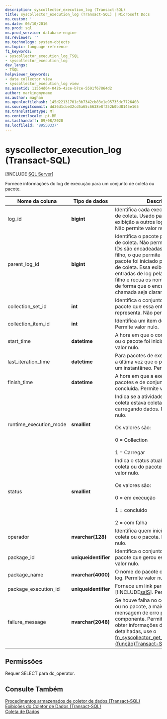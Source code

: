 ```yaml
---
description: syscollector_execution_log (Transact-SQL)
title: syscollector_execution_log (Transact-SQL) | Microsoft Docs
ms.custom: ''
ms.date: 06/10/2016
ms.prod: sql
ms.prod_service: database-engine
ms.reviewer: ''
ms.technology: system-objects
ms.topic: language-reference
f1_keywords:
- syscollector_execution_log_TSQL
- syscollector_execution_log
dev_langs:
- TSQL
helpviewer_keywords:
- data collector view
- syscollector_execution_log view
ms.assetid: 11554d64-0426-42ce-b7ce-5591f67864d2
author: markingmyname
ms.author: maghan
ms.openlocfilehash: 145d22131701c3b7342cb83e1e95735dc7726408
ms.sourcegitcommit: dd36d1cbe32cd5a65c6638e8f252b0bd8145e165
ms.translationtype: MT
ms.contentlocale: pt-BR
ms.lasthandoff: 09/08/2020
ms.locfileid: "89550337"
---
```

# <a name="syscollector_execution_log-transact-sql"></a>syscollector_execution_log (Transact-SQL)
[!INCLUDE [SQL Server](../../includes/applies-to-version/sqlserver.md)]

  Fornece informações do log de execução para um conjunto de coleta ou pacote.   
  
|Nome da coluna|Tipo de dados|Descrição|  
|-----------------|---------------|-----------------|  
|log_id|**bigint**|Identifica cada execução do conjunto de coleta. Usado para unir essa exibição a outros logs detalhados. Não permite valor nulo.|  
|parent_log_id|**bigint**|Identifica o pacote pai ou o conjunto de coleta. Não permite valor nulo. As IDs são encadeadas na relação pai-filho, o que permite determinar qual pacote foi iniciado por qual conjunto de coleta. Essa exibição agrupa as entradas de log pela vinculação pai-filho e recua os nomes dos pacotes de forma que o encadeamento de chamada seja claramente visível.|  
|collection_set_id|**int**|Identifica o conjunto de coleta ou pacote que essa entrada de log representa. Não permite valor nulo.|  
|collection_item_id|**int**|Identifica um item de coleção. Permite valor nulo.|  
|start_time|**datetime**|A hora em que o conjunto de coleta ou o pacote foi iniciado. Não permite valor nulo.|  
|last_iteration_time|**datetime**|Para pacotes de execução contínua, a última vez que o pacote capturou um instantâneo. Permite valor nulo.|  
|finish_time|**datetime**|A hora em que a execução de pacotes e de conjuntos de coletas foi concluída. Permite valor nulo.|  
|runtime_execution_mode|**smallint**|Indica se a atividade do conjunto de coleta estava coletando ou carregando dados. Permite valor nulo.<br /><br /> Os valores são:<br /><br /> 0 = Collection<br /><br /> 1 = Carregar|  
|status|**smallint**|Indica o status atual do conjunto de coleta ou do pacote. Não permite valor nulo.<br /><br /> Os valores são:<br /><br /> 0 = em execução<br /><br /> 1 = concluído<br /><br /> 2 = com falha|  
|operador|**nvarchar(128)**|Identifica quem iniciou o conjunto de coleta ou o pacote. Não permite valor nulo.|  
|package_id|**uniqueidentifier**|Identifica o conjunto de coleta ou pacote que gerou esse log. Permite valor nulo.|  
|package_name|**nvarchar(4000)**|O nome do pacote que gerou este log. Permite valor nulo.|  
|package_execution_id|**uniqueidentifier**|Fornece um link para a tabela de logs [!INCLUDE[ssIS](../../includes/ssis-md.md)]. Permite valor nulo.|  
|failure_message|**nvarchar(2048)**|Se houve falha no conjunto de coleta ou no pacote, a mais recente mensagem de erro para aquele componente. Permite valor nulo. Para obter informações de erro mais detalhadas, use o [fn_syscollector_get_execution_details &#40;função&#41;Transact-SQL ](../../relational-databases/system-functions/fn-syscollector-get-execution-details-transact-sql.md) .|  
  
## <a name="permissions"></a>Permissões  
 Requer SELECT para dc_operator.  
  
## <a name="see-also"></a>Consulte Também  
 [Procedimentos armazenados de coletor de dados &#40;Transact-SQL&#41;](../../relational-databases/system-stored-procedures/data-collector-stored-procedures-transact-sql.md)   
 [Exibições do Coletor de Dados &#40;Transact-SQL&#41;](../../relational-databases/system-catalog-views/data-collector-views-transact-sql.md)   
 [Coleta de Dados](../../relational-databases/data-collection/data-collection.md)  
  
  
